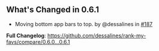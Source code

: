 ## What's Changed in 0.6.1

- Moving bottom app bars to top. by @dessalines in [#187](https://github.com/dessalines/rank-my-favs/pull/187)

**Full Changelog**: https://github.com/dessalines/rank-my-favs/compare/0.6.0...0.6.1

<!-- generated by git-cliff -->
